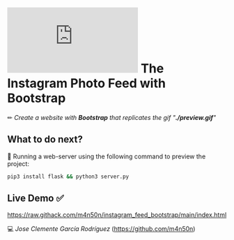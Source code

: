 # ![4Geeks Logo](http://assets.breatheco.de/apis/img/images.php?blob&random&cat=icon&tags=4geeks,16) The Instagram Photo Feed with Bootstrap

✏ *Create a website with **Bootstrap** that replicates the gif "**./preview.gif**"*

## What to do next?

📄 Running a web-server using the following command to preview the project:

```sh
pip3 install flask && python3 server.py
```

## Live Demo ✅

<https://raw.githack.com/m4n50n/instagram_feed_bootstrap/main/index.html>

💻 _Jose Clemente García Rodríguez_ (<https://github.com/m4n50n>)
